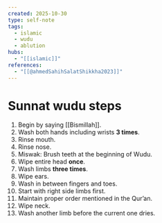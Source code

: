 ```yaml
---
created: 2025-10-30
type: self-note
tags:
  - islamic
  - wudu
  - ablution
hubs:
  - "[[islamic]]"
references:
  - "[[@ahmedSahihSalatShikkha2023]]"
---
```


# Sunnat wudu steps

1. Begin by saying [[Bismillah]].
2. Wash both hands including wrists **3 times**.
3. Rinse mouth.
4. Rinse nose.
5. Miswak: Brush teeth at the beginning of Wudu.
6. Wipe entire head **once**.
7. Wash limbs **three times**.
8. Wipe ears.
9. Wash in between fingers and toes.
10. Start with right side limbs first.
11. Maintain proper order mentioned in the Qur’an.
12. Wipe neck.
13. Wash another limb before the current one dries.
